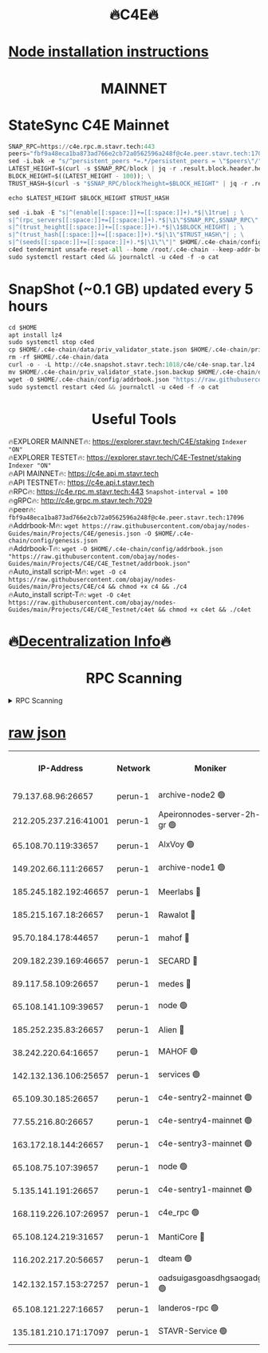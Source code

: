 <h1 align="center"> 🔥C4E🔥</h1>

[Node installation instructions](https://github.com/obajay/nodes-Guides/tree/main/Projects/C4E)
=

<h1 align="center"> MAINNET</h1>

# StateSync C4E Mainnet
```python
SNAP_RPC=https://c4e.rpc.m.stavr.tech:443
peers="fbf9a48eca1ba873ad766e2cb72a0562596a248f@c4e.peer.stavr.tech:17096"
sed -i.bak -e "s/^persistent_peers *=.*/persistent_peers = \"$peers\"/" $HOME/.c4e-chain/config/config.toml
LATEST_HEIGHT=$(curl -s $SNAP_RPC/block | jq -r .result.block.header.height); \
BLOCK_HEIGHT=$((LATEST_HEIGHT - 100)); \
TRUST_HASH=$(curl -s "$SNAP_RPC/block?height=$BLOCK_HEIGHT" | jq -r .result.block_id.hash)

echo $LATEST_HEIGHT $BLOCK_HEIGHT $TRUST_HASH

sed -i.bak -E "s|^(enable[[:space:]]+=[[:space:]]+).*$|\1true| ; \
s|^(rpc_servers[[:space:]]+=[[:space:]]+).*$|\1\"$SNAP_RPC,$SNAP_RPC\"| ; \
s|^(trust_height[[:space:]]+=[[:space:]]+).*$|\1$BLOCK_HEIGHT| ; \
s|^(trust_hash[[:space:]]+=[[:space:]]+).*$|\1\"$TRUST_HASH\"| ; \
s|^(seeds[[:space:]]+=[[:space:]]+).*$|\1\"\"|" $HOME/.c4e-chain/config/config.toml
c4ed tendermint unsafe-reset-all --home /root/.c4e-chain --keep-addr-book
sudo systemctl restart c4ed && journalctl -u c4ed -f -o cat
```
# SnapShot (~0.1 GB) updated every 5 hours
```python
cd $HOME
apt install lz4
sudo systemctl stop c4ed
cp $HOME/.c4e-chain/data/priv_validator_state.json $HOME/.c4e-chain/priv_validator_state.json.backup
rm -rf $HOME/.c4e-chain/data
curl -o - -L http://c4e.snapshot.stavr.tech:1018/c4e/c4e-snap.tar.lz4 | lz4 -c -d - | tar -x -C $HOME/.c4e-chain --strip-components 2
mv $HOME/.c4e-chain/priv_validator_state.json.backup $HOME/.c4e-chain/data/priv_validator_state.json
wget -O $HOME/.c4e-chain/config/addrbook.json "https://raw.githubusercontent.com/obajay/nodes-Guides/main/Projects/C4E/addrbook.json"
sudo systemctl restart c4ed && journalctl -u c4ed -f -o cat
```
 <h1 align="center"> Useful Tools</h1>

🔥EXPLORER MAINNET🔥:  https://explorer.stavr.tech/C4E/staking            `Indexer "ON"` \
🔥EXPLORER TESTET🔥:   https://explorer.stavr.tech/C4E-Testnet/staking     `Indexer "ON"` \
🔥API MAINNET🔥:       https://c4e.api.m.stavr.tech \
🔥API TESTNET🔥:       https://c4e.api.t.stavr.tech \
🔥RPC🔥:               https://c4e.rpc.m.stavr.tech:443                  `Snapshot-interval = 100` \
🔥gRPC🔥:              http://c4e.grpc.m.stavr.tech:7029 \
🔥peer🔥:              `fbf9a48eca1ba873ad766e2cb72a0562596a248f@c4e.peer.stavr.tech:17096` \
🔥Addrbook-M🔥:    ```wget https://raw.githubusercontent.com/obajay/nodes-Guides/main/Projects/C4E/genesis.json -O $HOME/.c4e-chain/config/genesis.json``` \
🔥Addrbook-T🔥:    ```wget -O $HOME/.c4e-chain/config/addrbook.json "https://raw.githubusercontent.com/obajay/nodes-Guides/main/Projects/C4E/C4E_Testnet/addrbook.json"``` \
🔥Auto_install script-M🔥: ```wget -O c4 https://raw.githubusercontent.com/obajay/nodes-Guides/main/Projects/C4E/c4 && chmod +x c4 && ./c4``` \
🔥Auto_install script-T🔥: ```wget -O c4et https://raw.githubusercontent.com/obajay/nodes-Guides/main/Projects/C4E/C4E_Testnet/c4et && chmod +x c4et && ./c4et```

🔥[Decentralization Info](https://github.com/obajay/StateSync-snapshots/tree/main/Projects/C4E/Decentralization)🔥
=

<h1 align="center"> RPC Scanning</h1>

<details>
<summary>RPC Scanning</summary>

<h2 align="center"> We scan nodes in real time every 4 hours. And we provide the final result of RPC endpoints.
We cannot influence the operation of these nodes in any way. </h2>


```python
If Voting Power is higher than 0 --> then the Node is a validator of the network and may be subject to attack and be a potential threat to the chain.
```
```python
We marked such validators with a red symbol
```

</details>

[raw json](https://rpc-check.c4e.stavr.tech/c4e/rpc-c4e-result.json)
=



<table><tr><th>IP-Address</th><th>Network</th><th>Moniker</th><th>Latest Block Height</th><th>Earliest Block Height</th><th>Catching Up</th><th>Tx Index</th><th>Voting Power</th><th>Scan Time</th></tr><tr><td>79.137.68.96:26657</td><td>perun-1</td><td>archive-node2 🟢</td><td>7597459</td><td>1</td><td>False</td><td>on</td><td>0</td><td>2024-03-15T14:01:38.138340684UTC</td></tr><tr><td>212.205.237.216:41001</td><td>perun-1</td><td>Apeironnodes-server-2h-gr 🟢</td><td>1643432</td><td>1</td><td>False</td><td>on</td><td>0</td><td>2024-03-15T14:01:40.936137417UTC</td></tr><tr><td>65.108.70.119:33657</td><td>perun-1</td><td>AlxVoy 🟢</td><td>7597461</td><td>1</td><td>False</td><td>on</td><td>0</td><td>2024-03-15T14:01:52.686563893UTC</td></tr><tr><td>149.202.66.111:26657</td><td>perun-1</td><td>archive-node1 🟢</td><td>7597464</td><td>1</td><td>False</td><td>on</td><td>0</td><td>2024-03-15T14:02:06.896272615UTC</td></tr><tr><td>185.245.182.192:46657</td><td>perun-1</td><td>Meerlabs 🔴</td><td>7597465</td><td>1051501</td><td>False</td><td>on</td><td>344615</td><td>2024-03-15T14:02:14.001552989UTC</td></tr><tr><td>185.215.167.18:26657</td><td>perun-1</td><td>Rawalot 🔴</td><td>7597467</td><td>1090501</td><td>False</td><td>on</td><td>450091</td><td>2024-03-15T14:02:25.105700990UTC</td></tr><tr><td>95.70.184.178:44657</td><td>perun-1</td><td>mahof 🔴</td><td>7597461</td><td>2342001</td><td>False</td><td>off</td><td>1356400</td><td>2024-03-15T14:01:52.050713454UTC</td></tr><tr><td>209.182.239.169:46657</td><td>perun-1</td><td>SECARD 🔴</td><td>7597463</td><td>2616101</td><td>False</td><td>off</td><td>749308</td><td>2024-03-15T14:02:04.299021034UTC</td></tr><tr><td>89.117.58.109:26657</td><td>perun-1</td><td>medes 🔴</td><td>7597466</td><td>2826001</td><td>False</td><td>off</td><td>891025</td><td>2024-03-15T14:02:20.712581463UTC</td></tr><tr><td>65.108.141.109:39657</td><td>perun-1</td><td>node 🟢</td><td>7597459</td><td>5303301</td><td>False</td><td>on</td><td>0</td><td>2024-03-15T14:01:40.522657126UTC</td></tr><tr><td>185.252.235.83:26657</td><td>perun-1</td><td>Alien 🔴</td><td>7597464</td><td>6502501</td><td>False</td><td>on</td><td>648215</td><td>2024-03-15T14:02:07.193284950UTC</td></tr><tr><td>38.242.220.64:16657</td><td>perun-1</td><td>MAHOF 🟢</td><td>7597463</td><td>6885501</td><td>False</td><td>on</td><td>0</td><td>2024-03-15T14:02:04.586254792UTC</td></tr><tr><td>142.132.136.106:25657</td><td>perun-1</td><td>services 🟢</td><td>7597462</td><td>7012001</td><td>False</td><td>on</td><td>0</td><td>2024-03-15T14:01:55.254644586UTC</td></tr><tr><td>65.109.30.185:26657</td><td>perun-1</td><td>c4e-sentry2-mainnet 🟢</td><td>7597465</td><td>7284001</td><td>False</td><td>on</td><td>0</td><td>2024-03-15T14:02:13.703315208UTC</td></tr><tr><td>77.55.216.80:26657</td><td>perun-1</td><td>c4e-sentry4-mainnet 🟢</td><td>7597461</td><td>7297001</td><td>False</td><td>on</td><td>0</td><td>2024-03-15T14:01:52.379779915UTC</td></tr><tr><td>163.172.18.144:26657</td><td>perun-1</td><td>c4e-sentry3-mainnet 🟢</td><td>7597465</td><td>7297001</td><td>False</td><td>on</td><td>0</td><td>2024-03-15T14:02:14.300721089UTC</td></tr><tr><td>65.108.75.107:39657</td><td>perun-1</td><td>node 🟢</td><td>7597462</td><td>7300001</td><td>False</td><td>on</td><td>0</td><td>2024-03-15T14:01:55.546281450UTC</td></tr><tr><td>5.135.141.191:26657</td><td>perun-1</td><td>c4e-sentry1-mainnet 🟢</td><td>7597459</td><td>7300501</td><td>False</td><td>on</td><td>0</td><td>2024-03-15T14:01:37.317673290UTC</td></tr><tr><td>168.119.226.107:26957</td><td>perun-1</td><td>c4e_rpc 🟢</td><td>7597460</td><td>7497460</td><td>False</td><td>on</td><td>0</td><td>2024-03-15T14:01:45.222263973UTC</td></tr><tr><td>65.108.124.219:31657</td><td>perun-1</td><td>MantiCore 🔴</td><td>7597461</td><td>7497461</td><td>False</td><td>off</td><td>729882</td><td>2024-03-15T14:01:51.648854515UTC</td></tr><tr><td>116.202.217.20:56657</td><td>perun-1</td><td>dteam 🟢</td><td>7597459</td><td>7511001</td><td>False</td><td>on</td><td>0</td><td>2024-03-15T14:01:37.837091145UTC</td></tr><tr><td>142.132.157.153:27257</td><td>perun-1</td><td>oadsuigasgoasdhgsaogadg 🟢</td><td>7597458</td><td>7574001</td><td>False</td><td>on</td><td>0</td><td>2024-03-15T14:01:34.965884737UTC</td></tr><tr><td>65.108.121.227:16657</td><td>perun-1</td><td>landeros-rpc 🟢</td><td>7597459</td><td>7590001</td><td>False</td><td>on</td><td>0</td><td>2024-03-15T14:01:37.621686237UTC</td></tr><tr><td>135.181.210.171:17097</td><td>perun-1</td><td>STAVR-Service 🟢</td><td>7597462</td><td>7595001</td><td>False</td><td>on</td><td>0</td><td>2024-03-15T14:01:55.839115325UTC</td></tr></table>
